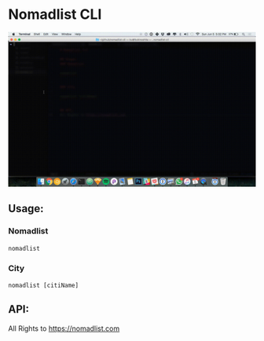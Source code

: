 # Nomadlist CLI

<img src="https://raw.githubusercontent.com/BuKinoshita/nomadlist-cli/master/nomadlist-cli-demo.gif?token=AGm8ndW0ShMUIBQfRTqDPxYaniaAwpy0ks5XXdd8wA%3D%3D">

## Usage:
### Nomadlist
```
nomadlist
```

### City
```
nomadlist [citiName]
```

## API:
All Rights to https://nomadlist.com
